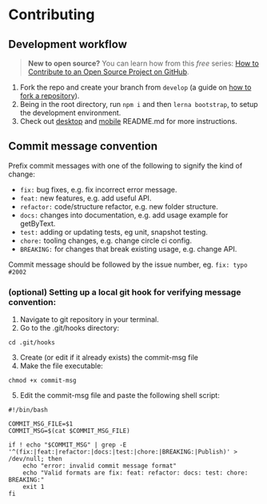 # Contributing

## Development workflow

> **New to open source?** You can learn how from this _free_ series: [How to Contribute to an Open Source Project on GitHub](https://egghead.io/courses/how-to-contribute-to-an-open-source-project-on-github).

1. Fork the repo and create your branch from `develop` (a guide on [how to fork a repository](https://help.github.com/articles/fork-a-repo/)).
2. Being in the root directory, run `npm i` and then `lerna bootstrap`, to setup the development environment.
3. Check out [desktop](https://github.com/TryQuiet/quiet/blob/develop/packages/desktop/README.md) and [mobile](https://github.com/TryQuiet/quiet/blob/develop/packages/mobile/README.md) README.md for more instructions.

## Commit message convention

Prefix commit messages with one of the following to signify the kind of change:

- `fix:` bug fixes, e.g. fix incorrect error message.
- `feat:` new features, e.g. add useful API.
- `refactor:` code/structure refactor, e.g. new folder structure.
- `docs:` changes into documentation, e.g. add usage example for getByText.
- `test:` adding or updating tests, eg unit, snapshot testing.
- `chore:` tooling changes, e.g. change circle ci config.
- `BREAKING:` for changes that break existing usage, e.g. change API.

Commit message should be followed by the issue number, eg.
`fix: typo #2002`

### (optional) Setting up a local git hook for verifying message convention:

1. Navigate to git repository in your terminal.
2. Go to the .git/hooks directory:
```
cd .git/hooks
```
3. Create (or edit if it already exists) the commit-msg file
4. Make the file executable:
```
chmod +x commit-msg
```
5. Edit the commit-msg file and paste the following shell script:
```
#!/bin/bash

COMMIT_MSG_FILE=$1
COMMIT_MSG=$(cat $COMMIT_MSG_FILE)

if ! echo "$COMMIT_MSG" | grep -E '^(fix:|feat:|refactor:|docs:|test:|chore:|BREAKING:|Publish)' > /dev/null; then
    echo "error: invalid commit message format"
    echo "Valid formats are fix: feat: refactor: docs: test: chore: BREAKING:"
    exit 1
fi
```
